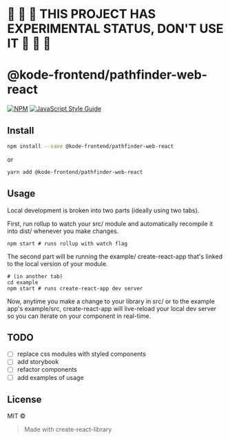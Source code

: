 # :construction: :construction: :construction: THIS PROJECT HAS EXPERIMENTAL STATUS, DON'T USE IT :construction: :construction: :construction:

# @kode-frontend/pathfinder-web-react

[![NPM](https://img.shields.io/npm/v/@kode-frontend/pathfinder-web-react.svg)](https://www.npmjs.com/package/@kode-frontend/pathfinder-web-react) [![JavaScript Style Guide](https://img.shields.io/badge/code_style-standard-brightgreen.svg)](https://standardjs.com)

## Install

```bash
npm install --save @kode-frontend/pathfinder-web-react
```

or

```bash
yarn add @kode-frontend/pathfinder-web-react
```

## Usage

Local development is broken into two parts (ideally using two tabs).

First, run rollup to watch your src/ module and automatically recompile it into dist/ whenever you make changes.

```
npm start # runs rollup with watch flag
```

The second part will be running the example/ create-react-app that's linked to the local version of your module.

```
# (in another tab)
cd example
npm start # runs create-react-app dev server
```

Now, anytime you make a change to your library in src/ or to the example app's example/src, create-react-app will live-reload your local dev server so you can iterate on your component in real-time.

## TODO

- [ ] replace css modules with styled components
- [ ] add storybook
- [ ] refactor components
- [ ] add examples of usage

## License

MIT © [](https://github.com/appKODE/pathfinder-web-react/LICENCE)

> Made with create-react-library
